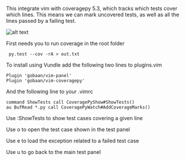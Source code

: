 This integrate vim with coveragepy 5.3, which tracks which tests cover which lines. This means we can mark
uncovered tests, as well as all the lines passed by a failing test.

![alt text](https://github.com/gobaan/master/example.gif "Example of vim coverage in action")

First needs you to run coverage in the root folder

```
 py.test --cov -rA > out.txt
```

To install using Vundle add the following two lines to plugins.vim

```vim
Plugin 'gobaan/vim-panel'
Plugin 'gobaan/vim-coveragepy'
```

And the following line to your .vimrc

```vim
command ShowTests call CoveragePyShow#ShowTests()
au BufRead *.py call CoveragePyWatch#AddCoverageMarks()
```

Use :ShowTests to show test cases covering a given line

Use o to open the test case shown in the test panel

Use e to load the exception related to a failed test case

Use u to go back to the main test panel
